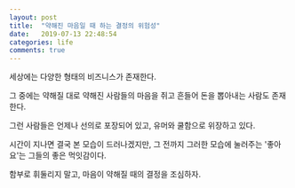 ```yaml
---
layout: post
title:  "약해진 마음일 때 하는 결정의 위험성"
date:   2019-07-13 22:48:54
categories: life
comments: true
---
```


세상에는 다양한 형태의 비즈니스가 존재한다. 

그 중에는 약해질 대로 약해진 사람들의 마음을 쥐고 흔들어 돈을 뽑아내는 사람도 존재한다.

그런 사람들은 언제나 선의로 포장되어 있고, 유머와 쿨함으로 위장하고 있다. 

시간이 지나면 결국 본 모습이 드러나겠지만, 그 전까지 그러한 모습에 눌러주는 '좋아요'는 그들의 좋은 먹잇감이다. 

함부로 휘둘리지 말고, 마음이 약해질 때의 결정을 조심하자. 
